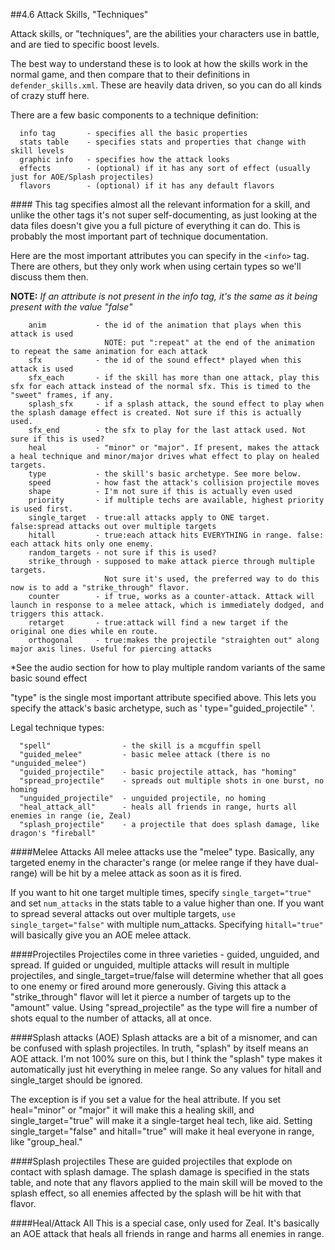 ##4.6 Attack Skills, "Techniques"

Attack skills, or "techniques", are the abilities your characters use in battle, and are tied to specific boost levels.

The best way to understand these is to look at how the skills work in the normal game, and then
compare that to their definitions in `defender_skills.xml`. These are heavily data driven, 
so you can do all kinds of crazy stuff here.

There are a few basic components to a technique definition:

```
  info tag       - specifies all the basic properties
  stats table    - specifies stats and properties that change with skill levels
  graphic info   - specifies how the attack looks
  effects        - (optional) if it has any sort of effect (usually just for AOE/Splash projectiles)
  flavors        - (optional) if it has any default flavors
```

####<info>
This tag specifies almost all the relevant information for a skill, and unlike the other tags it's not super self-documenting,
as just looking at the data files doesn't give you a full picture of everything it can do. 
This is probably the most important part of technique documentation.

Here are the most important attributes you can specify in the `<info>` tag. There are others, 
but they only work when using certain types so we'll discuss them then.

**NOTE:** *If an attribute is not present in the info tag, it's the same as it being present with the value "false"*

```
    anim           - the id of the animation that plays when this attack is used
                     NOTE: put ":repeat" at the end of the animation to repeat the same animation for each attack
    sfx            - the id of the sound effect* played when this attack is used
    sfx_each       - if the skill has more than one attack, play this sfx for each attack instead of the normal sfx. This is timed to the "sweet" frames, if any.
    splash_sfx     - if a splash attack, the sound effect to play when the splash damage effect is created. Not sure if this is actually used.
    sfx_end        - the sfx to play for the last attack used. Not sure if this is used?
    heal           - "minor" or "major". If present, makes the attack a heal technique and minor/major drives what effect to play on healed targets.
    type           - the skill's basic archetype. See more below.
    speed          - how fast the attack's collision projectile moves
    shape          - I'm not sure if this is actually even used
    priority       - if multiple techs are available, highest priority is used first.
    single_target  - true:all attacks apply to ONE target. false:spread attacks out over multiple targets
    hitall         - true:each attack hits EVERYTHING in range. false: each attack hits only one enemy.
    random_targets - not sure if this is used?
    strike_through - supposed to make attack pierce through multiple targets. 
                     Not sure it's used, the preferred way to do this now is to add a "strike_through" flavor.
    counter        - if true, works as a counter-attack. Attack will launch in response to a melee attack, which is immediately dodged, and triggers this attack.
    retarget       - true:attack will find a new target if the original one dies while en route.
    orthogonal     - true:makes the projectile "straighten out" along major axis lines. Useful for piercing attacks
```

*See the audio section for how to play multiple random variants of the same basic sound effect

"type" is the single most important attribute specified above. This lets you specify the attack's basic archetype, such as ' type="guided_projectile" '.

Legal technique types:

```
  "spell"                - the skill is a mcguffin spell
  "guided_melee"         - basic melee attack (there is no "unguided_melee")
  "guided_projectile"    - basic projectile attack, has "homing"
  "spread_projectile"    - spreads out multiple shots in one burst, no homing
  "unguided_projectile"  - unguided projectile, no homing
  "heal_attack_all"      - heals all friends in range, hurts all enemies in range (ie, Zeal)
  "splash_projectile"    - a projectile that does splash damage, like dragon's "fireball"
```

####Melee Attacks
All melee attacks use the "melee" type. Basically, any targeted enemy in the character's range (or melee range if they have dual-range) will be hit by a melee attack as soon as it is fired.

If you want to hit one target multiple times, specify `single_target="true"` and set `num_attacks` in the stats table to a value higher than one. If you want to spread several attacks out over multiple targets, `use single_target="false"` with multiple num_attacks. Specifying `hitall="true"` will basically give you an AOE melee attack.

####Projectiles
Projectiles come in three varieties - guided, unguided, and spread. If guided or unguided, multiple attacks will result in multiple projectiles, and single_target=true/false will determine whether that all goes to one enemy or fired around more generously. Giving this attack a "strike_through" flavor will let it pierce a number of targets up to the "amount" value. Using "spread_projectile" as the type will fire a number of shots equal to the number of attacks, all at once.

####Splash attacks (AOE)
Splash attacks are a bit of a misnomer, and can be confused with splash projectiles. In truth, "splash" by itself means an AOE attack. I'm not 100% sure on this, but I think the "splash" type makes it automatically just hit everything in melee range. So any values for hitall and single_target should be ignored.

The exception is if you set a value for the heal attribute. If you set heal="minor" or "major" it will make this a healing skill, and single_target="true" will make it a single-target heal tech, like aid. Setting single_target="false" and hitall="true" will make it heal everyone in range, like "group_heal."

####Splash projectiles
These are guided projectiles that explode on contact with splash damage. The splash damage is specified in the stats table, and note that any flavors applied to the main skill will be moved to the splash effect, so all enemies affected by the splash will be hit with that flavor.

####Heal/Attack All
This is a special case, only used for Zeal. It's basically an AOE attack that heals all friends in range and harms all enemies in range. 
